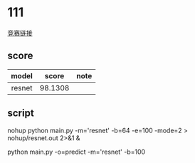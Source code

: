# 111
[竞赛链接](https://god.yanxishe.com/54)
## score
|model|score|note|
|:---:|:---:|:---:|
|resnet|98.1308||


## script
nohup python main.py -m='resnet' -b=64 -e=100 -mode=2 > nohup/resnet.out 2>&1 &

python main.py -o=predict -m='resnet' -b=100